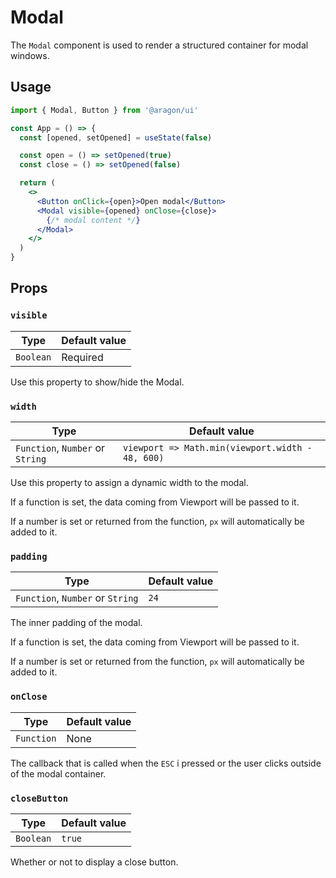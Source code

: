 # Modal

The `Modal` component is used to render a structured container for modal windows.

## Usage

```jsx
import { Modal, Button } from '@aragon/ui'

const App = () => {
  const [opened, setOpened] = useState(false)

  const open = () => setOpened(true)
  const close = () => setOpened(false)

  return (
    <>
      <Button onClick={open}>Open modal</Button>
      <Modal visible={opened} onClose={close}>
        {/* modal content */}
      </Modal>
    </>
  )
}
```

## Props

### `visible`

| Type      | Default value |
| --------- | ------------- |
| `Boolean` | Required      |

Use this property to show/hide the Modal.

### `width`

| Type                             | Default value                                    |
| -------------------------------- | ------------------------------------------------ |
| `Function`, `Number` or `String` | `viewport => Math.min(viewport.width - 48, 600)` |

Use this property to assign a dynamic width to the modal.

If a function is set, the data coming from Viewport will be passed to it.

If a number is set or returned from the function, `px` will automatically be added to it.

### `padding`

| Type                             | Default value |
| -------------------------------- | ------------- |
| `Function`, `Number` or `String` | `24`          |

The inner padding of the modal.

If a function is set, the data coming from Viewport will be passed to it.

If a number is set or returned from the function, `px` will automatically be added to it.

### `onClose`

| Type       | Default value |
| ---------- | ------------- |
| `Function` | None          |

The callback that is called when the `ESC` i pressed or the user clicks outside of the modal container.

### `closeButton`

| Type      | Default value |
| --------- | ------------- |
| `Boolean` | `true`        |

Whether or not to display a close button.
